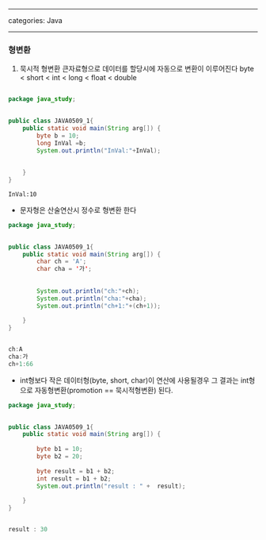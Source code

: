 
---

categories: Java

---


### 형변환
1. 묵시적 형변환
큰자료형으로 데이터를 할당시에 자동으로 변환이 이루어진다
byte < short < int < long < float < double
```java

package java_study;

	
public class JAVA0509_1{
	public static void main(String arg[]) {
		byte b = 10;
		long InVal =b;
		System.out.println("InVal:"+InVal);
		
		
	}
}	


```
```
InVal:10
```
- 문자형은 산술연산시 정수로 형변환 한다
```java
package java_study;

	
public class JAVA0509_1{
	public static void main(String arg[]) {
		char ch = 'A';
		char cha = '가';
		
		
		System.out.println("ch:"+ch);
		System.out.println("cha:"+cha);
		System.out.println("ch+1:"+(ch+1));
		
	}
}	



```
```java
ch:A
cha:가
ch+1:66

```

- int형보다 작은 데이터형(byte, short, char)이 연산에 사용될경우 그 결과는 int형으로 자동형변환(promotion == 묵시적형변환) 된다.

```java
package java_study;

	
public class JAVA0509_1{
	public static void main(String arg[]) {
		
		byte b1 = 10;
		byte b2 = 20;
		
		byte result = b1 + b2;
		int result = b1 + b2;
		System.out.println("result : " +  result);
		
	}
}	



```
```java
result : 30
```


